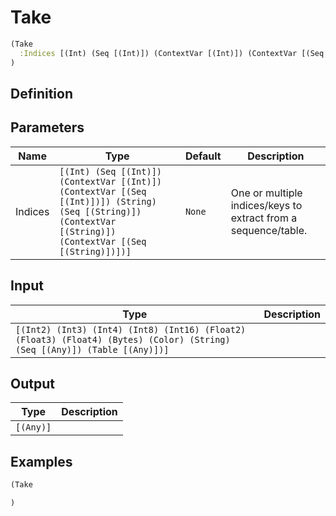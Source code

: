 # Take

```clojure
(Take
  :Indices [(Int) (Seq [(Int)]) (ContextVar [(Int)]) (ContextVar [(Seq [(Int)])]) (String) (Seq [(String)]) (ContextVar [(String)]) (ContextVar [(Seq [(String)])])]
)
```

## Definition


## Parameters
| Name | Type | Default | Description |
|------|------|---------|-------------|
| Indices | `[(Int) (Seq [(Int)]) (ContextVar [(Int)]) (ContextVar [(Seq [(Int)])]) (String) (Seq [(String)]) (ContextVar [(String)]) (ContextVar [(Seq [(String)])])]` | `None` | One or multiple indices/keys to extract from a sequence/table. |


## Input
| Type | Description |
|------|-------------|
| `[(Int2) (Int3) (Int4) (Int8) (Int16) (Float2) (Float3) (Float4) (Bytes) (Color) (String) (Seq [(Any)]) (Table [(Any)])]` |  |


## Output
| Type | Description |
|------|-------------|
| `[(Any)]` |  |


## Examples

```clojure
(Take

)
```
